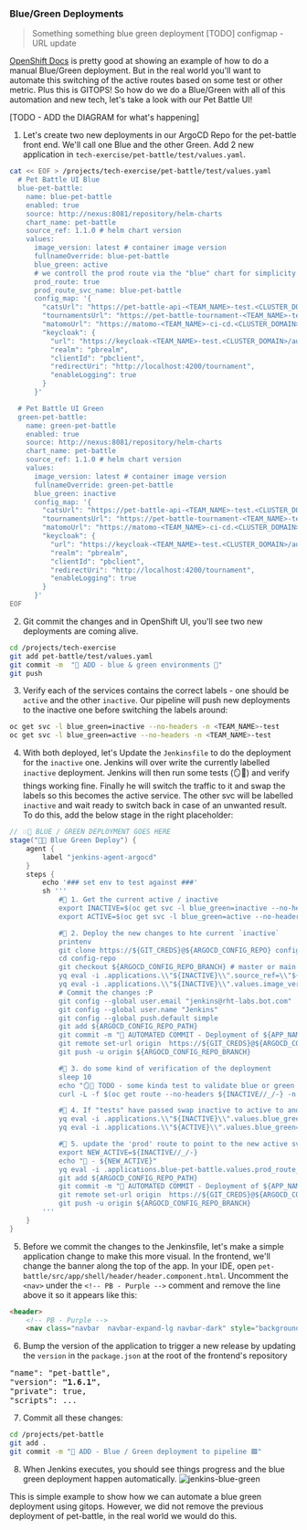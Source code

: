 ### Blue/Green Deployments
> Something something blue green deployment
[TODO] configmap - URL update

[OpenShift Docs](https://docs.openshift.com/container-platform/4.8/applications/deployments/route-based-deployment-strategies.html#deployments-blue-green_route-based-deployment-strategies) is pretty good at showing an example of how to do a manual Blue/Green deployment. But in the real world you'll want to automate this switching of the active routes based on some test or other metric. Plus this is GITOPS! So how do we do a Blue/Green with all of this automation and new tech, let's take a look with our Pet Battle UI!

[TODO - ADD the DIAGRAM for what's happening]

1. Let's create two new deployments in our ArgoCD Repo for the pet-battle front end. We'll call one Blue and the other Green. Add 2 new application in `tech-exercise/pet-battle/test/values.yaml`.

```bash
cat << EOF > /projects/tech-exercise/pet-battle/test/values.yaml
  # Pet Battle UI Blue
  blue-pet-battle:
    name: blue-pet-battle
    enabled: true
    source: http://nexus:8081/repository/helm-charts
    chart_name: pet-battle
    source_ref: 1.1.0 # helm chart version
    values:
      image_version: latest # container image version
      fullnameOverride: blue-pet-battle
      blue_green: active
      # we controll the prod route via the "blue" chart for simplicity
      prod_route: true
      prod_route_svc_name: blue-pet-battle
      config_map: '{
        "catsUrl": "https://pet-battle-api-<TEAM_NAME>-test.<CLUSTER_DOMAIN>",
        "tournamentsUrl": "https://pet-battle-tournament-<TEAM_NAME>-test.<CLUSTER_DOMAIN>",
        "matomoUrl": "https://matomo-<TEAM_NAME>-ci-cd.<CLUSTER_DOMAIN>/",
        "keycloak": {
          "url": "https://keycloak-<TEAM_NAME>-test.<CLUSTER_DOMAIN>/auth/",
          "realm": "pbrealm",
          "clientId": "pbclient",
          "redirectUri": "http://localhost:4200/tournament",
          "enableLogging": true
        }
      }'

  # Pet Battle UI Green
  green-pet-battle:
    name: green-pet-battle
    enabled: true
    source: http://nexus:8081/repository/helm-charts
    chart_name: pet-battle
    source_ref: 1.1.0 # helm chart version
    values:
      image_version: latest # container image version
      fullnameOverride: green-pet-battle
      blue_green: inactive
      config_map: '{
        "catsUrl": "https://pet-battle-api-<TEAM_NAME>-test.<CLUSTER_DOMAIN>",
        "tournamentsUrl": "https://pet-battle-tournament-<TEAM_NAME>-test.<CLUSTER_DOMAIN>",
        "matomoUrl": "https://matomo-<TEAM_NAME>-ci-cd.<CLUSTER_DOMAIN>/",
        "keycloak": {
          "url": "https://keycloak-<TEAM_NAME>-test.<CLUSTER_DOMAIN>/auth/",
          "realm": "pbrealm",
          "clientId": "pbclient",
          "redirectUri": "http://localhost:4200/tournament",
          "enableLogging": true
        }
      }'
EOF
```

2. Git commit the changes and in OpenShift UI, you'll see two new deployments are coming alive.
```bash
cd /projects/tech-exercise
git add pet-battle/test/values.yaml
git commit -m  "🍔 ADD - blue & green environments 🍔"
git push
```

3. Verify each of the services contains the correct labels - one should be `active` and the other `inactive`. Our pipeline will push new deployments to the inactive one before switching the labels around:
```bash
oc get svc -l blue_green=inactive --no-headers -n <TEAM_NAME>-test
oc get svc -l blue_green=active --no-headers -n <TEAM_NAME>-test
```

4. With both deployed, let's Update the `Jenkinsfile` to do the deployment for the `inactive` one. Jenkins will over write the currently labelled `inactive` deployment. Jenkins will then run some tests (🪞💨) and verify things working fine. Finally he will switch the traffic to it and swap the labels so this becomes the active service. The other svc will be labelled `inactive` and wait ready to switch back in case of an unwanted result.
To do this, add the below stage in the right placeholder:
```groovy
// 💥🔨 BLUE / GREEN DEPLOYMENT GOES HERE 
stage("🔷✅ Blue Green Deploy") {
	agent {
		label "jenkins-agent-argocd"
	}
	steps {
		echo '### set env to test against ###'
		sh '''
			#🌻 1. Get the current active / inactive
			export INACTIVE=$(oc get svc -l blue_green=inactive --no-headers -n ${DESTINATION_NAMESPACE} | cut -d' ' -f 1)
			export ACTIVE=$(oc get svc -l blue_green=active --no-headers -n ${DESTINATION_NAMESPACE} | cut -d' ' -f 1)

			#🌻 2. Deploy the new changes to hte current `inactive`
			printenv
			git clone https://${GIT_CREDS}@${ARGOCD_CONFIG_REPO} config-repo
			cd config-repo
			git checkout ${ARGOCD_CONFIG_REPO_BRANCH} # master or main
			yq eval -i .applications.\\"${INACTIVE}\\".source_ref=\\"${CHART_VERSION}\\" "${ARGOCD_CONFIG_REPO_PATH}"
			yq eval -i .applications.\\"${INACTIVE}\\".values.image_version=\\"${VERSION}\\" "${ARGOCD_CONFIG_REPO_PATH}"
			# Commit the changes :P
			git config --global user.email "jenkins@rht-labs.bot.com"
			git config --global user.name "Jenkins"
			git config --global push.default simple
			git add ${ARGOCD_CONFIG_REPO_PATH}
			git commit -m "🚀 AUTOMATED COMMIT - Deployment of ${APP_NAME} at version ${VERSION} 🚀" || rc1=$?
			git remote set-url origin  https://${GIT_CREDS}@${ARGOCD_CONFIG_REPO}
			git push -u origin ${ARGOCD_CONFIG_REPO_BRANCH}

			#🌻 3. do some kind of verification of the deployment  
			sleep 10
			echo "🪞💨 TODO - some kinda test to validate blue or green is working as expected ... 🪞💨"
			curl -L -f $(oc get route --no-headers ${INACTIVE//_/-} -n $DESTINATION_NAMESPACE | cut -d' ' -f 4) 

			#🌻 4. If "tests" have passed swap inactive to active to and vice versa
			yq eval -i .applications.\\"${INACTIVE}\\".values.blue_green=\\"active\\" "${ARGOCD_CONFIG_REPO_PATH}"
			yq eval -i .applications.\\"${ACTIVE}\\".values.blue_green=\\"inactive\\" "${ARGOCD_CONFIG_REPO_PATH}"

			#🌻 5. update the 'prod' route to point to the new active svc
			export NEW_ACTIVE=${INACTIVE//_/-}
			echo "🐥 - ${NEW_ACTIVE}"
			yq eval -i .applications.blue-pet-battle.values.prod_route_svc_name=\\"${NEW_ACTIVE}\\" "${ARGOCD_CONFIG_REPO_PATH}"
			git add ${ARGOCD_CONFIG_REPO_PATH}
			git commit -m "🚀 AUTOMATED COMMIT - Deployment of ${APP_NAME} at version ${VERSION} 🚀" || rc1=$?
			git remote set-url origin  https://${GIT_CREDS}@${ARGOCD_CONFIG_REPO}
			git push -u origin ${ARGOCD_CONFIG_REPO_BRANCH}
		'''
	}
}
```

5. Before we commit the changes to the Jenkinsfile, let's make a simple application change to make this more visual. In the frontend, we'll change the banner along the top of the app. In your IDE, open `pet-battle/src/app/shell/header/header.component.html`. Uncomment the `<nav>` under the `<!-- PB - Purple -->` comment and remove the line above it so it appears like this:
```html
<header>
    <!-- PB - Purple -->
    <nav class="navbar  navbar-expand-lg navbar-dark" style="background-color: #563D7C;">
```

6. Bump the version of the application to trigger a new release by updating the `version` in the `package.json` at the root of the frontend's repository
<pre>
"name": "pet-battle",
"version": <strong>"1.6.1"</strong>,
"private": true,
"scripts": ...
</pre>

7. Commit all these changes:
```bash
cd /projects/pet-battle
git add .
git commit -m "🔵 ADD - Blue / Green deployment to pipeline 🟩"
```

8. When Jenkins executes, you should see things progress and the blue green deployment happen automatically. 
![jenkins-blue-green](./images/jenkins-blue-green.png)

This is simple example to show how we can automate a blue green deployment using gitops. However, we did not remove the previous deployment of pet-battle, in the real world we would do this.
